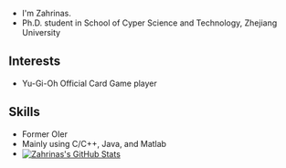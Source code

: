 - I'm Zahrinas.
- Ph.D. student in School of Cyper Science and Technology, Zhejiang University
## Interests
- Yu-Gi-Oh Official Card Game player
## Skills
- Former OIer
- Mainly using C/C++, Java, and Matlab
- <a href="https://github.com/Zahrinas/Zahrinas">
  <img align="center" src="https://github-readme-stats.vercel.app/api/top-langs/?username=Zahrinas&langs_count=6&layout=compact" alt="Zahrinas's GitHub Stats" /></a>
